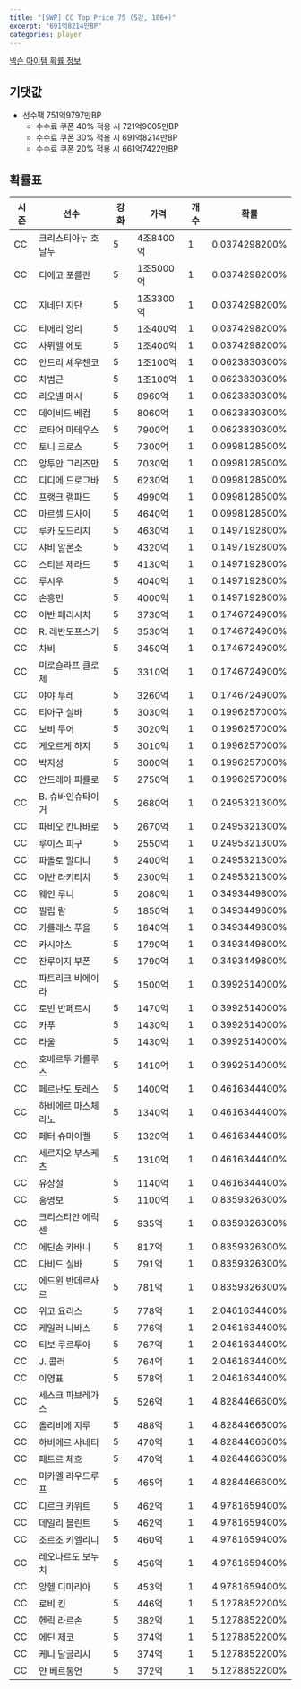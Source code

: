 ```yaml
---
title: "[SWP] CC Top Price 75 (5강, 106+)"
excerpt: "691억8214만BP"
categories: player
---
```

[넥슨 아이템 확률 정보](http://iteminfo.nexon.com/probability/fo4?sn=7445)

## 기댓값
  - 선수팩 751억9797만BP
    - 수수료 쿠폰 40% 적용 시 721억9005만BP
    - 수수료 쿠폰 30% 적용 시 691억8214만BP
    - 수수료 쿠폰 20% 적용 시 661억7422만BP


## 확률표

|시즌|선수|강화|가격|개수|확률|
|---|---|---|---|---|---|
|CC|크리스티아누 호날두|5|4조8400억|1|0.0374298200%|
|CC|디에고 포를란|5|1조5000억|1|0.0374298200%|
|CC|지네딘 지단|5|1조3300억|1|0.0374298200%|
|CC|티에리 앙리|5|1조400억|1|0.0374298200%|
|CC|사뮈엘 에토|5|1조400억|1|0.0374298200%|
|CC|안드리 셰우첸코|5|1조100억|1|0.0623830300%|
|CC|차범근|5|1조100억|1|0.0623830300%|
|CC|리오넬 메시|5|8960억|1|0.0623830300%|
|CC|데이비드 베컴|5|8060억|1|0.0623830300%|
|CC|로타어 마테우스|5|7900억|1|0.0623830300%|
|CC|토니 크로스|5|7300억|1|0.0998128500%|
|CC|앙투안 그리즈만|5|7030억|1|0.0998128500%|
|CC|디디에 드로그바|5|6230억|1|0.0998128500%|
|CC|프랭크 램파드|5|4990억|1|0.0998128500%|
|CC|마르셀 드사이|5|4640억|1|0.0998128500%|
|CC|루카 모드리치|5|4630억|1|0.1497192800%|
|CC|샤비 알론소|5|4320억|1|0.1497192800%|
|CC|스티븐 제라드|5|4130억|1|0.1497192800%|
|CC|루시우|5|4040억|1|0.1497192800%|
|CC|손흥민|5|4000억|1|0.1497192800%|
|CC|이반 페리시치|5|3730억|1|0.1746724900%|
|CC|R. 레반도프스키|5|3530억|1|0.1746724900%|
|CC|차비|5|3450억|1|0.1746724900%|
|CC|미로슬라프 클로제|5|3310억|1|0.1746724900%|
|CC|야야 투레|5|3260억|1|0.1746724900%|
|CC|티아구 실바|5|3030억|1|0.1996257000%|
|CC|보비 무어|5|3020억|1|0.1996257000%|
|CC|게오르게 하지|5|3010억|1|0.1996257000%|
|CC|박지성|5|3000억|1|0.1996257000%|
|CC|안드레아 피를로|5|2750억|1|0.1996257000%|
|CC|B. 슈바인슈타이거|5|2680억|1|0.2495321300%|
|CC|파비오 칸나바로|5|2670억|1|0.2495321300%|
|CC|루이스 피구|5|2550억|1|0.2495321300%|
|CC|파올로 말디니|5|2400억|1|0.2495321300%|
|CC|이반 라키티치|5|2300억|1|0.2495321300%|
|CC|웨인 루니|5|2080억|1|0.3493449800%|
|CC|필립 람|5|1850억|1|0.3493449800%|
|CC|카를레스 푸욜|5|1840억|1|0.3493449800%|
|CC|카시야스|5|1790억|1|0.3493449800%|
|CC|잔루이지 부폰|5|1790억|1|0.3493449800%|
|CC|파트리크 비에이라|5|1500억|1|0.3992514000%|
|CC|로빈 반페르시|5|1470억|1|0.3992514000%|
|CC|카푸|5|1430억|1|0.3992514000%|
|CC|라울|5|1430억|1|0.3992514000%|
|CC|호베르투 카를루스|5|1410억|1|0.3992514000%|
|CC|페르난도 토레스|5|1400억|1|0.4616344400%|
|CC|하비에르 마스체라노|5|1340억|1|0.4616344400%|
|CC|페터 슈마이켈|5|1320억|1|0.4616344400%|
|CC|세르지오 부스케츠|5|1310억|1|0.4616344400%|
|CC|유상철|5|1140억|1|0.4616344400%|
|CC|홍명보|5|1100억|1|0.8359326300%|
|CC|크리스티안 에릭센|5|935억|1|0.8359326300%|
|CC|에딘손 카바니|5|817억|1|0.8359326300%|
|CC|다비드 실바|5|791억|1|0.8359326300%|
|CC|에드윈 반데르사르|5|781억|1|0.8359326300%|
|CC|위고 요리스|5|778억|1|2.0461634400%|
|CC|케일러 나바스|5|776억|1|2.0461634400%|
|CC|티보 쿠르투아|5|767억|1|2.0461634400%|
|CC|J. 콜러|5|764억|1|2.0461634400%|
|CC|이영표|5|578억|1|2.0461634400%|
|CC|세스크 파브레가스|5|526억|1|4.8284466600%|
|CC|올리비에 지루|5|488억|1|4.8284466600%|
|CC|하비에르 사네티|5|470억|1|4.8284466600%|
|CC|페트르 체흐|5|470억|1|4.8284466600%|
|CC|미카엘 라우드루프|5|465억|1|4.8284466600%|
|CC|디르크 카위트|5|462억|1|4.9781659400%|
|CC|데일리 블린트|5|462억|1|4.9781659400%|
|CC|조르조 키엘리니|5|460억|1|4.9781659400%|
|CC|레오나르도 보누치|5|456억|1|4.9781659400%|
|CC|앙헬 디마리아|5|453억|1|4.9781659400%|
|CC|로비 킨|5|446억|1|5.1278852200%|
|CC|헨릭 라르손|5|382억|1|5.1278852200%|
|CC|에딘 제코|5|374억|1|5.1278852200%|
|CC|케니 달글리시|5|374억|1|5.1278852200%|
|CC|얀 베르통언|5|372억|1|5.1278852200%|

